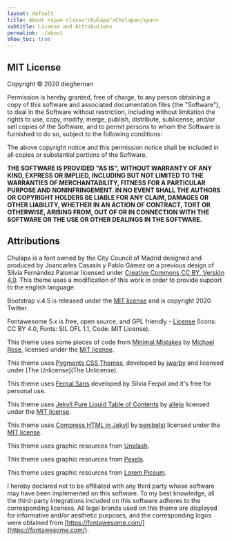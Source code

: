 ```yaml
---
layout: default
title: About <span class="chulapa">Chulapa</span>
subtitle: License and Attributions
permalink: ./about
show_toc: true
---
```



## MIT License

Copyright <span>&copy;</span> 2020 dieghernan

Permission is hereby granted, free of charge, to any person obtaining a copy of this software and associated documentation files (the "Software"), to deal in the Software without restriction, including without limitation the rights to use, copy, modify, merge, publish, distribute, sublicense, and/or sell copies of the Software, and to permit persons to whom the Software is furnished to do so, subject to the following conditions:

The above copyright notice and this permission notice shall be included in all
copies or substantial portions of the Software.

**THE SOFTWARE IS PROVIDED "AS IS", WITHOUT WARRANTY OF ANY KIND, EXPRESS OR
IMPLIED, INCLUDING BUT NOT LIMITED TO THE WARRANTIES OF MERCHANTABILITY,
FITNESS FOR A PARTICULAR PURPOSE AND NONINFRINGEMENT. IN NO EVENT SHALL THE
AUTHORS OR COPYRIGHT HOLDERS BE LIABLE FOR ANY CLAIM, DAMAGES OR OTHER
LIABILITY, WHETHER IN AN ACTION OF CONTRACT, TORT OR OTHERWISE, ARISING FROM,
OUT OF OR IN CONNECTION WITH THE SOFTWARE OR THE USE OR OTHER DEALINGS IN THE
SOFTWARE.**

## Attributions

<span class="chulapa">Chulapa</span> is a font owned by the City Council of Madrid designed and produced by Joancarles Casasín y Pablo Gámez on a previous design of Silvia Fernández Palomar licensed under [Creative Commons CC BY, Versión 4.0](https://creativecommons.org/licenses/by/4.0/). This theme uses a modification of this work in order to provide support to the english language.

Bootstrap v.4.5 is released under the [MIT license](https://github.com/twbs/bootstrap/blob/v4.5.0/LICENSE) and is copyright 2020 Twitter.

Fontawesome 5.x is free, open source, and GPL friendly - [License](https://fontawesome.com/license/free) (Icons: CC BY 4.0, Fonts: SIL OFL 1.1, Code: MIT License).

This theme uses some pieces of code from [Minimal Mistakes](https://mmistakes.github.io/minimal-mistakes/) by [Michael Rose](https://mademistakes.com/), licensed under the [MIT license](https://github.com/mmistakes/minimal-mistakes/blob/master/LICENSE).

This theme uses [Pygments CSS Themes](http://jwarby.github.io/jekyll-pygments-themes/languages/javascript.html), developed by [jwarby](https://github.com/jwarby/) and licensed under [The Unlicense](The Unlicense).

This theme uses [Ferpal Sans](https://www.silviaferpal.com/portfolio-1/ferpalsans) developed by Silvia Ferpal and it's free for personal use.

This theme uses [Jekyll Pure Liquid Table of Contents](https://github.com/allejo/jekyll-toc) by [allejo](https://github.com/allejo) licensed under the [MIT license](https://github.com/allejo/jekyll-toc/blob/master/LICENSE.MIT.md).

This theme uses [Compress HTML in Jekyll](http://jch.penibelst.de/) by [penibelst](https://github.com/penibelst) licensed under the [MIT license](https://github.com/penibelst/jekyll-compress-html/blob/master/LICENSE).

This theme uses graphic resources from [Unplash](https://unsplash.com/@dieghernan/collections).

This theme uses graphic resources from [Pexels](https://www.pexels.com/@dieghernan-3081919/collections/).

This theme uses graphic resources from [Lorem Picsum](https://picsum.photos/).

I hereby declared not to be affiliated with any third party whose software may have been implemented on this software. To my best knowledge, all the third-party integrations included on this software adheres to the corresponding licenses. All legal brands used on this theme are displayed for informative and/or aesthetic purposes, and the corresponding logos were obtained from [https://fontawesome.com/](https://fontawesome.com/). 

